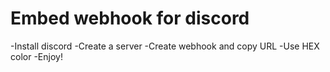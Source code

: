 # Embed webhook for discord
-Install discord
-Create a server
-Create webhook and copy URL
-Use HEX color
-Enjoy!
